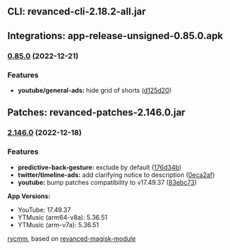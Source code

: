 ## CLI: revanced-cli-2.18.2-all.jar  
## Integrations: app-release-unsigned-0.85.0.apk  
### [0.85.0](https://github.com/revanced/revanced-integrations/compare/v0.84.2...v0.85.0) (2022-12-21)
### Features
* **youtube/general-ads:** hide grid of shorts ([d125d20](https://github.com/revanced/revanced-integrations/commit/d125d20974774fbe2b4a61b6ddad66f76d161e42))

  
## Patches: revanced-patches-2.146.0.jar  
### [2.146.0](https://github.com/revanced/revanced-patches/compare/v2.145.0...v2.146.0) (2022-12-18)
### Features
* **predictive-back-gesture:** exclude by default ([176d34b](https://github.com/revanced/revanced-patches/commit/176d34b2ff92d0eb627dad86ad87f559df3db815))
* **twitter/timeline-ads:** add clarifying notice to description ([0eca2af](https://github.com/revanced/revanced-patches/commit/0eca2af1a4a688903c61ff6469ffea90c60f06a6))
* **youtube:** bump patches compatibility to v17.49.37 ([83ebc73](https://github.com/revanced/revanced-patches/commit/83ebc731130d3d216ac4b815382d8f13548cf665))

  
**App Versions:**  
* YouTube: 17.49.37  
* YTMusic (arm64-v8a): 5.36.51  
* YTMusic (arm-v7a): 5.36.51  

 [rvcmm](https://github.com/thrwKappu/rvcmm/), based on [revanced-magisk-module](https://github.com/j-hc/revanced-magisk-module)  
